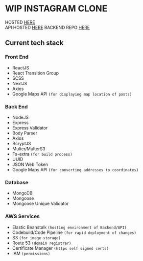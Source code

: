 # WIP INSTAGRAM CLONE

HOSTED [HERE](https://insta-sham.com/)  
API HOSTED [HERE](https://api.insta-sham.com)
BACKEND REPO [HERE](https://github.com/mhaslinsky/imagesbackend)

## Current tech stack

### Front End

- ReactJS
- React Transition Group
- SCSS
- NextJS
- Axios
- Google Maps API `(for displaying map location of posts)`

### Back End

- NodeJS
- Express
- Express Validator
- Body Parser
- Axios
- BcryptJS
- Multer/MulterS3
- Fs-extra `(for build process)`
- UUID
- JSON Web Token
- Google Maps API `(for converting addresses to coordinates)`

### Database

- MongoDB
- Mongoose
- Mongoose Unique Validator

### AWS Services

- Elastic Beanstalk `(hosting environment of Backend/API)`
- Codebuild/Code Pipeline `(for rapid deployment of changes)`
- S3 `(for image storage)`
- Route 53 `(domain registrar)`
- Certificate Manager `(https self signed certs)`
- IAM `(permissions)`
